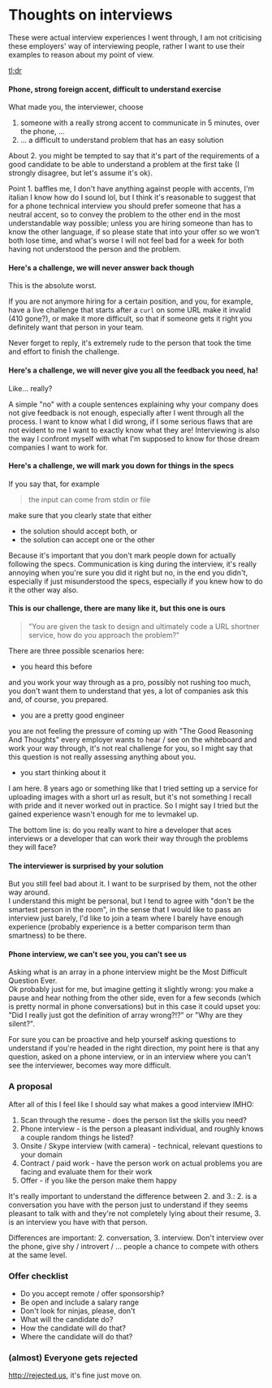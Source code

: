 # Thoughts on interviews

These were actual interview experiences I went through, I am not criticising these employers' way of interviewing people, rather I want to use their examples to reason about my point of view.

[tl;dr](#almost-everyone-gets-rejected)

#### Phone, strong foreign accent, difficult to understand exercise

What made you, the interviewer, choose

 1. someone with a really strong accent to communicate in 5 minutes, over the phone, ...
 2. ... a difficult to understand problem that has an easy solution

About 2. you might be tempted to say that it's part of the requirements of a good candidate to be able to understand a problem at the first take (I strongly disagree, but let's assume it's ok).

Point 1. baffles me, I don't have anything against people with accents, I'm italian I know how do I sound lol, but I think it's reasonable to suggest that for a phone technical interview you should prefer someone that has a neutral accent, so to convey the problem to the other end in the most understandable way possible; unless you are hiring someone than has to know the other language, if so please state that into your offer so we won't both lose time, and what's worse I will not feel bad for a week for both having not understood the person and the problem.

#### Here's a challenge, we will never answer back though

This is the absolute worst.

If you are not anymore hiring for a certain position, and you, for example, have a live challenge that starts after a `curl` on some URL make it invalid (410 gone?), or make it more difficult, so that if someone gets it right you definitely want that person in your team.

Never forget to reply, it's extremely rude to the person that took the time and effort to finish the challenge.

#### Here's a challenge, we will never give you all the feedback you need, ha!

Like... really?

A simple "no" with a couple sentences explaining why your company does not give feedback is not enough, especially after I went through all the process. I want to know what I did wrong, if I some serious flaws that are not evident to me I want to exactly know what they are! Interviewing is also the way I confront myself with what I'm supposed to know for those dream companies I want to work for.

#### Here's a challenge, we will mark you down for things in the specs

If you say that, for example

> the input can come from stdin or file

make sure that you clearly state that either

 * the solution should accept both, or
 * the solution can accept one or the other

Because it's important that you don't mark people down for actually following the specs. Communication is king during the interview, it's really annoying when you're sure you did it right but no, in the end you didn't, especially if just misunderstood the specs, especially if you knew how to do it the other way also.

#### This is our challenge, there are many like it, but this one is ours

> "You are given the task to design and ultimately code a URL shortner service, how do you approach the problem?"

There are three possible scenarios here:

* you heard this before 

and you work your way through as a pro, possibly not rushing too much, you don't want them to understand that yes, a lot of companies ask this and, of course, you prepared.

* you are a pretty good engineer 

you are not feeling the pressure of coming up with "The Good Reasoning And Thoughts" every employer wants to hear / see on the whiteboard and work your way through, it's not real challenge for you, so I might say that this question is not really assessing anything about you.

* you start thinking about it

I am here. 8 years ago or something like that I tried setting up a service for uploading images with a short url as result, but it's not something I recall with pride and it never worked out in practice. So I might say I tried but the gained experience wasn't enough for me to levmakel up.

The bottom line is: do you really want to hire a developer that aces interviews or a developer that can work their way through the problems they will face?

#### The interviewer is surprised by your solution

But you still feel bad about it. I want to be surprised by them, not the other way around.<br />
I understand this might be personal, but I tend to agree with "don't be the smartest person in the room", in the sense that I would like to pass an interview just barely, I'd like to join a team where I barely have enough experience (probably experience is a better comparison term than smartness) to be there.

#### Phone interview, we can't see you, you can't see us

Asking what is an array in a phone interview might be the Most Difficult Question Ever.<br />
Ok probably just for me, but imagine getting it slightly wrong: you make a pause and hear nothing from the other side, even for a few seconds (which is pretty normal in phone conversations) but in this case it could upset you: "Did I really just got the definition of array wrong?!?" or "Why are they silent?".

For sure you can be proactive and help yourself asking questions to understand if you're headed in the right direction, my point here is that any question, asked on a phone interview, or in an interview where you can't see the interviewer, becomes way more difficult.

### A proposal

After all of this I feel like I should say what makes a good interview IMHO:

 1. Scan through the resume - does the person list the skills you need?
 2. Phone interview - is the person a pleasant individual, and roughly knows a couple random things he listed?
 3. Onsite / Skype interview (with camera) - technical, relevant questions to your domain
 4. Contract / paid work - have the person work on actual problems you are facing and evaluate them for their work
 5. Offer - if you like the person make them happy

It's really important to understand the difference between 2. and 3.: 2. is a conversation you have with the person just to understand if they seems pleasant to talk with and they're not completely lying about their resume, 3. is an interview you have with that person. 

Differences are important: 2. conversation, 3. interview. Don't interview over the phone, give shy / introvert / ... people a chance to compete with others at the same level.

### Offer checklist

 * Do you accept remote / offer sponsorship?
 * Be open and include a salary range
 * Don't look for ninjas, please, don't
 * What will the candidate do?
 * How the candidate will do that? 
 * Where the candidate will do that?

### (almost) Everyone gets rejected

http://rejected.us, it's fine just move on.
